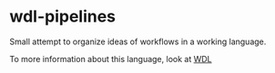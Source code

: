 # wdl-pipelines

Small attempt to organize ideas of workflows in a working language.

To more information about this language, look at [WDL](https://openwdl.org/#)
